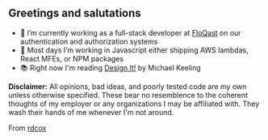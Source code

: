 ## Greetings and salutations

- 💸   I’m currently working as a full-stack developer at [FloQast](https://floqast.com/) on our authentication and authorization systems
- 🧠   Most days I’m working in Javascript either shipping AWS lambdas, React MFEs, or NPM packages 
- 📚   Right now I'm reading [Design It!]([http://www.craftinginterpreters.com/](https://pragprog.com/titles/mkdsa/design-it/)) by Michael Keeling

**Disclaimer:** All opinions, bad ideas, and poorly tested code are my own unless otherwise specified. These bear no resemblence to the coherent thoughts of my employer or any organizations I may be affiliated with. They wash their hands of me whenever I'm not around.

From [rdcox](https://github.com/rdcox)
